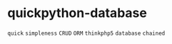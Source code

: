 # quickpython-database
`quick` `simpleness` `CRUD` `ORM` `thinkphp5` `database` `chained`


```

```
